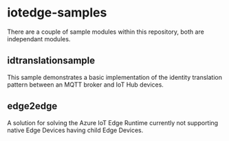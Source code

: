# iotedge-samples
There are a couple of sample modules within this repository, both are independant modules.

## idtranslationsample
This sample demonstrates a basic implementation of the identity translation pattern between an MQTT broker and IoT Hub devices.

## edge2edge
A solution for solving the Azure IoT Edge Runtime currently not supporting native Edge Devices having child Edge Devices.
